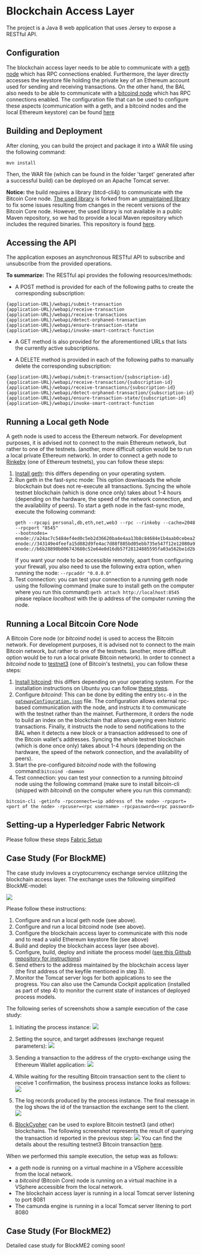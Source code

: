 # Blockchain Access Layer
The project is a Java 8 web application that uses Jersey to expose a RESTful API.

## Configuration
The blockchain access layer needs to be able to communicate with a [geth node](https://github.com/ethereum/go-ethereum)
which has RPC connections enabled.
Furthermore, the layer directly accesses the keystore file holding the private key of an Ethereum account used for sending
and receiving transactions.
On the other hand, the BAL also needs to be able to communicate with a [bitcoind node](https://bitcoin.org/en/bitcoin-core/)
which has RPC connections enabled.
The configuration file that can be used to configure these aspects (communication with a geth, and a bitcoind nodes and the local Ethereum keystore) can be found 
[here](src/main/resources/config.properties)


## Building and Deployment
After cloning, you can build the project and package it into a WAR
file using the following command:
```
mvn install
```
Then, the WAR file (which can be found in the folder 'target' generated after 
a successful build) can be deployed on an Apache Tomcat server.

**Notice:** the build requires a library (btcd-cli4j) to communicate with the Bitcoin Core node. [The used library](https://github.com/pythonmax/btcd-cli4j)
is forked from an [unmaintained library](http://btcd-cli4j.neemre.com) to fix some issues resulting from changes in the recent versions
of the Bitcoin Core node. However, the used library is not available in a public Maven repository, so we had to provide
a local Maven repository which includes the required binaries. This repository is found [here](local-maven-repo).

## Accessing the API
The application exposes an asynchronous RESTful API to subscribe and unsubscribe from the provided operations.

**To summarize:**
The RESTful api provides the following resources/methods: 
* A POST method is provided for each of the following
paths to create the corresponding subscription:

```
{application-URL}/webapi/submit-transaction
{application-URL}/webapi/receive-transaction
{application-URL}/webapi/receive-transactions
{application-URL}/webapi/detect-orphaned-transaction
{application-URL}/webapi/ensure-transaction-state
{application-URL}/webapi/invoke-smart-contract-function
```

* A GET method is also provided for the aforementioned URLs that lists the currently active subscriptions.

* A DELETE method is provided in each of the following
paths to manually delete the corresponding subscription:

```
{application-URL}/webapi/submit-transaction/{subscription-id}
{application-URL}/webapi/receive-transaction/{subscription-id}
{application-URL}/webapi/receive-transactions/{subscription-id}
{application-URL}/webapi/detect-orphaned-transaction/{subscription-id}
{application-URL}/webapi/ensure-transaction-state/{subscription-id}
{application-URL}/webapi/invoke-smart-contract-function
```

## Running a Local geth Node
A geth node is used to access the Ethereum network. For development purposes, it is advised
not to connect to the main Ethereum network, but rather to one of the testnets.
(another, more difficult option would be to run a local private Ethereum network).
In order to connect a geth node to [Rinkeby](https://www.rinkeby.io) (one of Ethereum testnets), you can follow these steps:

1. [Install geth](https://github.com/ethereum/go-ethereum/wiki/Installing-Geth):
 this differs depending on your operating system.
2. Run geth in the fast-sync mode: This option downlaoads the whole blockchain but does not re-execute all transactions. Syncing
the whole testnet blockchain (which is done once only) takes about 1-4 hours (depending on the hardware, the speed of the network 
connection, and the availability of peers).
To start a geth node in the fast-sync mode, execute the following command:
    ```
    geth --rpcapi personal,db,eth,net,web3 --rpc --rinkeby --cache=2048 --rpcport "8545"
    --bootnodes=
    enode://a24ac7c5484ef4ed0c5eb2d36620ba4e4aa13b8c84684e1b4aab0cebea2ae45cb4d375b77eab56516d34bfbd3c1a833fc51296ff084b770b94fb9028c4d25ccf@52.169.42.101:30303,
    enode://343149e4feefa15d882d9fe4ac7d88f885bd05ebb735e547f12e12080a9fa07c8014ca6fd7f373123488102fe5e34111f8509cf0b7de3f5b44339c9f25e87cb8@52.3.158.184:30303,
    enode://b6b28890b006743680c52e64e0d16db57f28124885595fa03a562be1d2bf0f3a1da297d56b13da25fb992888fd556d4c1a27b1f39d531bde7de1921c90061cc6@159.89.28.211:30303
    ``` 
    If you want your node to be accessible remotely, apart from configuring your firewall, you also need to use the following extra option,
 when running the node: ```--rpcaddr "0.0.0.0"```
3. Test connection: you can test your connection to a running geth node using the following command
(make sure to install geth on the computer where you run this command):```geth attach http://localhost:8545```
please replace _localhost_ with the ip address of the computer running the node.

## Running a Local Bitcoin Core Node
A Bitcoin Core node (or _bitcoind_ node) is used to access the Bitcoin network. For development purposes, it is advised
not to connect to the main Bitcoin network, but rather to one of the testnets.
(another, more difficult option would be to run a local private Bitcoin network).
In order to connect a _bitcoind_ node to [testnet3](https://en.bitcoin.it/wiki/Testnet) (one of Bitcoin's testnets), you can follow these steps:

1. [Install bitcoind](https://bitcoin.org/en/download):
 this differs depending on your operating system. For the installation instructions on Ubuntu you can follow [these steps](https://gist.github.com/rjmacarthy/b56497a81a6497bfabb1).
2. Configure _bitcoind_: This can be done by editing the entry `btc-0` in the [`gatewayConfiguration.json`](src/main/resources/gatewayConfiguration.json) file.
The configuration allows external rpc-based communication with the node, and instructs it to communicate with the testnet rather than
the mainnet. Furthermore, it orders the node to build an index on the blockchain that allows querying even historic transactions. Finally, it instructs the node
to send notifications to the BAL when it detects a new block or a transaction addressed to one of the Bitcoin wallet's addresses.
Syncing the whole testnet blockchain (which is done once only) takes about 1-4 hours (depending on the hardware, the speed of the network 
connection, and the availability of peers).
3. Start the pre-configured _bitcoind_ node with the following command:```bitcoind -daemon```
4. Test connection: you can test your connection to a running _bitcoind_ node using the following command
(make sure to install bitcoin-cli (shipped with _bitcoind_) on the computer where you run this command):
```
bitcoin-cli -getinfo -rpcconnect=<ip address of the node> -rpcport=<port of the node> -rpcuser=<rpc username> -rpcpassword=<rpc password>
```
## Setting-up a Hyperledger Fabric Network
Please follow these steps [Fabric Setup](https://hyperledger-fabric.readthedocs.io/en/latest/getting_started.html)

## Case Study (For BlockME)
The case study invloves a cryptocurrency exchange service utilitzing the blockchain access layer.
The exchange uses the following simplified BlockME-model:

![](src/main/resources/images/original-model.png)

Please follow these instructions:
1. Configure and run a local geth node (see above).
2. Configure and run a local bitcoind node (see above).
3. Configure the blockchain access layer to communicate with this node and to read a valid Ethereum keystore file (see above)
4. Build and deploy the blockchain access layer (see above).
5. Configure, build, deploy and initiate the process model ([see this Github repository for instructions](https://github.com/ghareeb-falazi/BlockME-UseCase))
6. Send ethers to the address maintained by the blockchain access layer (the first address of the keyfile mentioned in step 3).
7. Monitor the Tomcat server logs for both applications to see the progress. You can also use the 
Camunda Cockpit application (installed as part of step 4) to monitor the current state of instances of deployed process models.

The following series of screenshots show a sample execution of the case study:

 1. Initiating the process instance:
 ![](src/main/resources/images/start.png)
 
 2. Setting the source, and target addresses (exchange request parameters):
 ![](src/main/resources/images/input-params.png)
 
 3. Sending a transaction to the address of the crypto-exchange using the Ethereum Wallet application:
 ![](src/main/resources/images/send-transaction-form.png)
 
 4. While waiting for the resulting Bitcoin transaction sent to the client to receive 1 confirmation, the business process instance looks
 as follows:
 ![](src/main/resources/images/waiting-for-bitcoin-tx.png)
 
 5. The log records produced by the process instance. The final message in the log shows the id of the transaction
 the exchange sent to the client.
 ![](src/main/resources/images/log.png)
  
 6. [BlockCypher](https://live.blockcypher.com/btc-testnet/) can be used to explore Bitcoin testnet3 (and other) blockchains.
 The following screenshot represents the result of querying the transaction id reported in the previous step:
 ![](src/main/resources/images/blockcypher.png)
You can find the details about the resulting testnet3 Bitcoin transaction [here](https://live.blockcypher.com/btc-testnet/tx/347d8f2bc8dbc7cf62d8313f66d2ae930c9e92632fb5a2cfb2507caaaffa7f71/).
 
 When we performed this sample execution, the setup was as follows:
 
* a _geth_ node is running on a virtual machine in a VSphere accessible from the local network.
* a _bitcoind_ (Bitcoin Core) node is running on a virtual machine in a VSphere accessible from the local network.
* The blockchain access layer is running in a local Tomcat server listening to port 8081
* The camunda engine is running in a local Tomcat server litening to port 8080

## Case Study (For BlockME2)
Detailed case study for BlockME2 coming soon!
